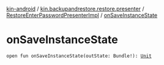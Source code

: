 [kin-android](../../index.md) / [kin.backupandrestore.restore.presenter](../index.md) / [RestoreEnterPasswordPresenterImpl](index.md) / [onSaveInstanceState](./on-save-instance-state.md)

# onSaveInstanceState

`open fun onSaveInstanceState(outState: Bundle!): `[`Unit`](https://kotlinlang.org/api/latest/jvm/stdlib/kotlin/-unit/index.html)